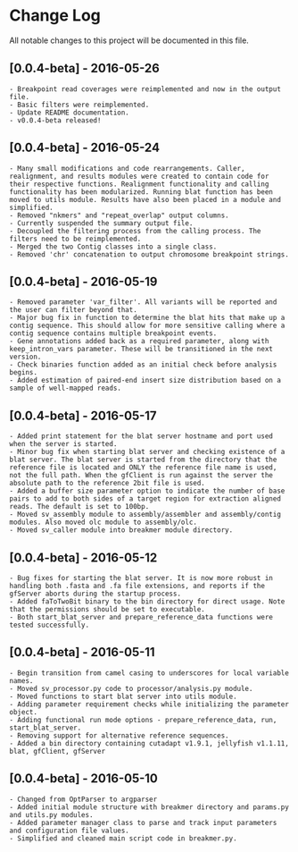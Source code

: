 # Change Log
All notable changes to this project will be documented in this file.

## [0.0.4-beta] - 2016-05-26
    - Breakpoint read coverages were reimplemented and now in the output file.
    - Basic filters were reimplemented.
    - Update README documentation.
    - v0.0.4-beta released!

## [0.0.4-beta] - 2016-05-24
    - Many small modifications and code rearrangements. Caller, realignment, and results modules were created to contain code for their respective functions. Realignment functionality and calling functionality has been modularized. Running blat function has been moved to utils module. Results have also been placed in a module and simplified.
    - Removed "nkmers" and "repeat_overlap" output columns.
    - Currently suspended the summary output file.
    - Decoupled the filtering process from the calling process. The filters need to be reimplemented.
    - Merged the two Contig classes into a single class.
    - Removed 'chr' concatenation to output chromosome breakpoint strings.

## [0.0.4-beta] - 2016-05-19
    - Removed parameter 'var_filter'. All variants will be reported and the user can filter beyond that.
    - Major bug fix in function to determine the blat hits that make up a contig sequence. This should allow for more sensitive calling where a contig sequence contains multiple breakpoint events.
    - Gene annotations added back as a required parameter, along with keep_intron_vars parameter. These will be transitioned in the next version.
    - Check binaries function added as an initial check before analysis begins.
    - Added estimation of paired-end insert size distribution based on a sample of well-mapped reads.

## [0.0.4-beta] - 2016-05-17
    - Added print statement for the blat server hostname and port used when the server is started.
    - Minor bug fix when starting blat server and checking existence of a blat server. The blat server is started from the directory that the reference file is located and ONLY the reference file name is used, not the full path. When the gfClient is run against the server the absolute path to the reference 2bit file is used.
    - Added a buffer size parameter option to indicate the number of base pairs to add to both sides of a target region for extraction aligned reads. The default is set to 100bp.
    - Moved sv_assembly module to assembly/assembler and assembly/contig modules. Also moved olc module to assembly/olc.
    - Moved sv_caller module into breakmer module directory.

## [0.0.4-beta] - 2016-05-12
    - Bug fixes for starting the blat server. It is now more robust in handling both .fasta and .fa file extensions, and reports if the gfServer aborts during the startup process.
    - Added faToTwoBit binary to the bin directory for direct usage. Note that the permissions should be set to executable.
    - Both start_blat_server and prepare_reference_data functions were tested successfully.

## [0.0.4-beta] - 2016-05-11
    - Begin transition from camel casing to underscores for local variable names.
    - Moved sv_processor.py code to processor/analysis.py module.
    - Moved functions to start blat server into utils module.
    - Adding parameter requirement checks while initializing the parameter object.
    - Adding functional run mode options - prepare_reference_data, run, start_blat_server.
    - Removing support for alternative reference sequences.
    - Added a bin directory containing cutadapt v1.9.1, jellyfish v1.1.11, blat, gfClient, gfServer

## [0.0.4-beta] - 2016-05-10
    - Changed from OptParser to argparser
    - Added initial module structure with breakmer directory and params.py and utils.py modules.
    - Added parameter manager class to parse and track input parameters and configuration file values.
    - Simplified and cleaned main script code in breakmer.py.
